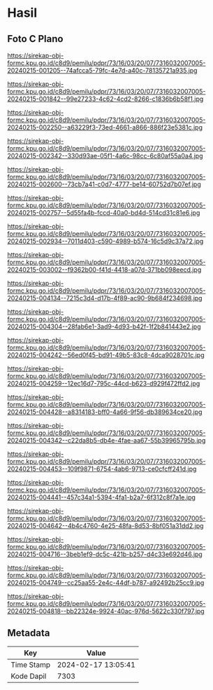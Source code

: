 # Hasil

## Foto C Plano

https://sirekap-obj-formc.kpu.go.id/c8d9/pemilu/pdpr/73/16/03/20/07/7316032007005-20240215-001205--74afcca5-79fc-4e7d-a40c-78135721a935.jpg

https://sirekap-obj-formc.kpu.go.id/c8d9/pemilu/pdpr/73/16/03/20/07/7316032007005-20240215-001842--99e27233-4c62-4cd2-8266-c1836b6b58f1.jpg

https://sirekap-obj-formc.kpu.go.id/c8d9/pemilu/pdpr/73/16/03/20/07/7316032007005-20240215-002250--a63229f3-73ed-4661-a866-886f23e5381c.jpg

https://sirekap-obj-formc.kpu.go.id/c8d9/pemilu/pdpr/73/16/03/20/07/7316032007005-20240215-002342--330d93ae-05f1-4a6c-98cc-6c80af55a0a4.jpg

https://sirekap-obj-formc.kpu.go.id/c8d9/pemilu/pdpr/73/16/03/20/07/7316032007005-20240215-002600--73cb7a41-c0d7-4777-be14-60752d7b07ef.jpg

https://sirekap-obj-formc.kpu.go.id/c8d9/pemilu/pdpr/73/16/03/20/07/7316032007005-20240215-002757--5d55fa4b-fccd-40a0-bd4d-514cd31c81e6.jpg

https://sirekap-obj-formc.kpu.go.id/c8d9/pemilu/pdpr/73/16/03/20/07/7316032007005-20240215-002934--7011d403-c590-4989-b574-16c5d9c37a72.jpg

https://sirekap-obj-formc.kpu.go.id/c8d9/pemilu/pdpr/73/16/03/20/07/7316032007005-20240215-003002--f9362b00-f41d-4418-a07d-371bb098eecd.jpg

https://sirekap-obj-formc.kpu.go.id/c8d9/pemilu/pdpr/73/16/03/20/07/7316032007005-20240215-004134--7215c3d4-d17b-4f89-ac90-9b684f234698.jpg

https://sirekap-obj-formc.kpu.go.id/c8d9/pemilu/pdpr/73/16/03/20/07/7316032007005-20240215-004304--28fab6e1-3ad9-4d93-b42f-1f2b841443e2.jpg

https://sirekap-obj-formc.kpu.go.id/c8d9/pemilu/pdpr/73/16/03/20/07/7316032007005-20240215-004242--56ed0f45-bd91-49b5-83c8-4dca9028701c.jpg

https://sirekap-obj-formc.kpu.go.id/c8d9/pemilu/pdpr/73/16/03/20/07/7316032007005-20240215-004259--12ec16d7-795c-44cd-b623-d929f472ffd2.jpg

https://sirekap-obj-formc.kpu.go.id/c8d9/pemilu/pdpr/73/16/03/20/07/7316032007005-20240215-004428--a8314183-bff0-4a66-9f56-db389634ce20.jpg

https://sirekap-obj-formc.kpu.go.id/c8d9/pemilu/pdpr/73/16/03/20/07/7316032007005-20240215-004342--c22da8b5-db4e-4fae-aa67-55b39965795b.jpg

https://sirekap-obj-formc.kpu.go.id/c8d9/pemilu/pdpr/73/16/03/20/07/7316032007005-20240215-004453--109f9871-6754-4ab6-9713-ce0cfcff241d.jpg

https://sirekap-obj-formc.kpu.go.id/c8d9/pemilu/pdpr/73/16/03/20/07/7316032007005-20240215-004441--457c34a1-5394-4fa1-b2a7-6f312c8f7a1e.jpg

https://sirekap-obj-formc.kpu.go.id/c8d9/pemilu/pdpr/73/16/03/20/07/7316032007005-20240215-004642--4b4c4760-4e25-48fa-8d53-8bf051a31dd2.jpg

https://sirekap-obj-formc.kpu.go.id/c8d9/pemilu/pdpr/73/16/03/20/07/7316032007005-20240215-004716--3beb1ef9-dc5c-421b-b257-d4c33e692d46.jpg

https://sirekap-obj-formc.kpu.go.id/c8d9/pemilu/pdpr/73/16/03/20/07/7316032007005-20240215-004749--cc25aa55-2e4c-44df-b787-a92492b25cc9.jpg

https://sirekap-obj-formc.kpu.go.id/c8d9/pemilu/pdpr/73/16/03/20/07/7316032007005-20240215-004818--bb22324e-9924-40ac-976d-5622c330f797.jpg


## Metadata

| Key        | Value               |
| ---------- | ------------------- |
| Time Stamp | 2024-02-17 13:05:41 |
| Kode Dapil | 7303                |



